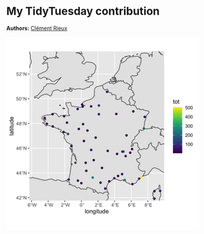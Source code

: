 
<!-- README.md is generated from README.Rmd. Please edit that file -->

# My TidyTuesday contribution

**Authors:** [Clément Rieux](https://github.com/clementrx)

![20220712](https://github.com/clementrx/Tidytuesday_sub/blob/main/plot/20220712/first_test.png)
